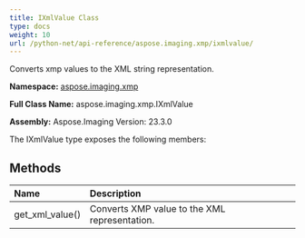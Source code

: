 ```yaml
---
title: IXmlValue Class
type: docs
weight: 10
url: /python-net/api-reference/aspose.imaging.xmp/ixmlvalue/
---
```


Converts xmp values to the XML string representation.

**Namespace:** [aspose.imaging.xmp](/imaging/python-net/api-reference/aspose.imaging.xmp/)

**Full Class Name:** aspose.imaging.xmp.IXmlValue

**Assembly:**  Aspose.Imaging Version: 23.3.0

The IXmlValue type exposes the following members:
## **Methods**
|**Name**|**Description**|
| :- | :- |
|get_xml_value()|Converts XMP value to the XML representation.|
